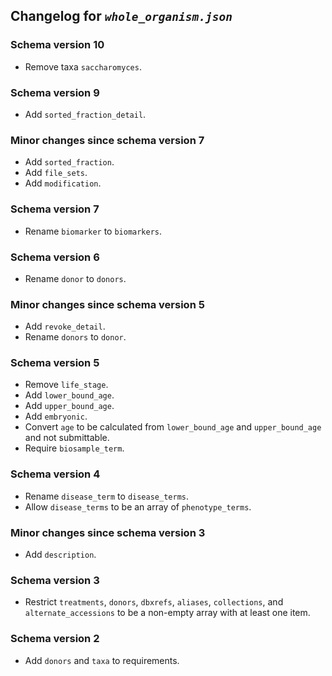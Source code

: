 ## Changelog for *`whole_organism.json`*


### Schema version 10

* Remove taxa `saccharomyces`.

### Schema version 9

* Add `sorted_fraction_detail`.

### Minor changes since schema version 7

* Add `sorted_fraction`.
* Add `file_sets`.
* Add `modification`.

### Schema version 7

* Rename `biomarker` to `biomarkers`.

### Schema version 6

* Rename `donor` to `donors`.

### Minor changes since schema version 5
* Add `revoke_detail`.
* Rename `donors` to `donor`.

### Schema version 5

* Remove `life_stage`.
* Add `lower_bound_age`.
* Add `upper_bound_age`.
* Add `embryonic`.
* Convert `age` to be calculated from `lower_bound_age` and `upper_bound_age` and not submittable.
* Require `biosample_term`.

### Schema version 4

* Rename `disease_term` to `disease_terms`.
* Allow `disease_terms` to be an array of `phenotype_terms`.

### Minor changes since schema version 3

* Add `description`.

### Schema version 3

* Restrict `treatments`, `donors`, `dbxrefs`, `aliases`, `collections`, and `alternate_accessions` to be a non-empty array with at least one item.

### Schema version 2

* Add `donors` and `taxa` to requirements.

